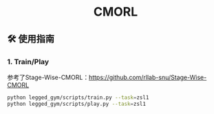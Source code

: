 <div align="center">
  <h1 align="center">CMORL</h1>
</div>


## 🛠️ 使用指南
### 1. Train/Play
参考了Stage-Wise-CMORL：https://github.com/rllab-snu/Stage-Wise-CMORL
```bash
python legged_gym/scripts/train.py --task=zsl1
python legged_gym/scripts/play.py --task=zsl1
```
